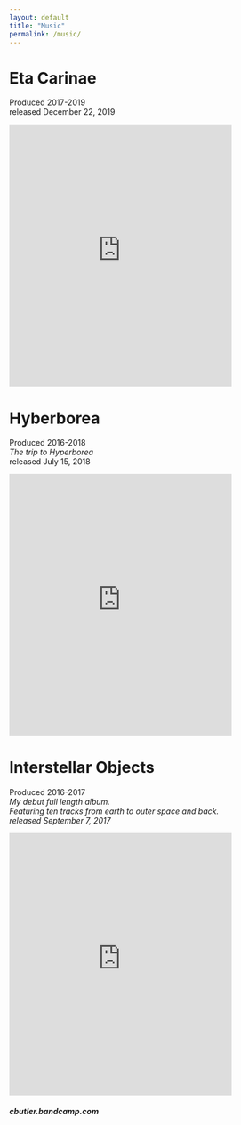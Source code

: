 ```yaml
---
layout: default
title: "Music"
permalink: /music/
---
```

# Eta Carinae
  Produced 2017-2019  
  released December 22, 2019
  
<iframe style="border: 0; width: 400px; height: 472px;" src="https://bandcamp.com/EmbeddedPlayer/album=3959623800/size=large/bgcol=ffffff/linkcol=63b2cc/artwork=small/transparent=true/" seamless><a href="https://cbutler.bandcamp.com/album/eta-carinae">Eta Carinae by C. Butler</a></iframe>

# Hyberborea
Produced 2016-2018  
*The trip to Hyperborea*  
released July 15, 2018

<iframe style="border: 0; width: 400px; height: 472px;" src="https://bandcamp.com/EmbeddedPlayer/album=1055798045/size=large/bgcol=ffffff/linkcol=63b2cc/artwork=small/transparent=true/" seamless><a href="https://cbutler.bandcamp.com/album/hyberborea">Hyberborea by C. Butler</a></iframe>

# Interstellar Objects
Produced 2016-2017  
*My debut full length album.  
Featuring ten tracks from earth to outer space and back.  
released September 7, 2017*

<iframe style="border: 0; width: 400px; height: 472px;" src="https://bandcamp.com/EmbeddedPlayer/album=3221096975/size=large/bgcol=ffffff/linkcol=63b2cc/artwork=small/transparent=true/" seamless><a href="https://cbutler.bandcamp.com/album/interstellar-objects">Interstellar Objects by C. Butler</a></iframe>

##### cbutler.bandcamp.com
